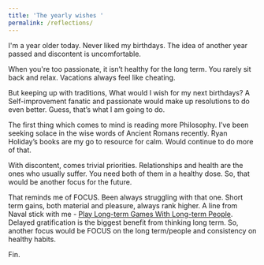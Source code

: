 ```yaml
---
title: 'The yearly wishes '
permalink: /reflections/
---
```

I'm a year older today. Never liked my birthdays. The idea of another year passed and discontent is uncomfortable.

When you're too passionate, it isn’t healthy for the long term. You rarely sit back and relax. Vacations always feel like cheating.

But keeping up with traditions, What would I wish for my next birthdays?
A Self-improvement fanatic and passionate would make up resolutions to do even better. Guess, that’s what I am going to do.

The first thing which comes to mind is reading more Philosophy. I’ve been seeking solace in the wise words of Ancient Romans recently. Ryan Holiday’s books are my go to resource for calm. Would continue to do more of that.

With discontent, comes trivial priorities. Relationships and health are the ones who usually suffer. You need both of them in a healthy dose. So, that would be another focus for the future.

That reminds me of FOCUS. Been always struggling with that one. Short term gains, both material and pleasure, always rank higher. A line from Naval stick with me - [Play Long-term Games With Long-term People](https://nav.al/long-term). Delayed gratification is the biggest benefit from thinking long term. So, another focus would be FOCUS on the long term/people and consistency on healthy habits.

Fin.
